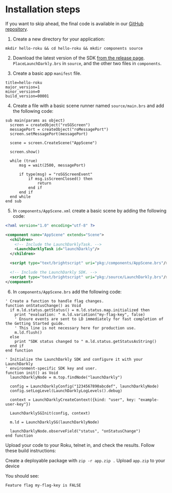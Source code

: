 # Installation steps
If you want to skip ahead, the final code is available in our [GitHub repository](https://github.com/launchdarkly/hello-roku).

1. Create a new directory for your application:
```shell
mkdir hello-roku && cd hello-roku && mkdir components source
```

2. Download the latest version of the SDK [from the release page](https://github.com/launchdarkly/roku-client-sdk/releases). `PlaceLaunchDarkly.brs` in `source`, and the other two files in `components`.


3. Create a basic app `manifest` file.
```shell
title=hello-roku
major_version=1
minor_version=0
build_version=00001
```

4. Create a file with a basic scene runner named `source/main.brs` and add the following code:
```brs
sub main(params as object)
  screen = createObject("roSGScreen")
  messagePort = createObject("roMessagePort")
  screen.setMessagePort(messagePort)

  scene = screen.CreateScene("AppScene")

  screen.show()

  while (true)
      msg = wait(2500, messagePort)

      if type(msg) = "roSGScreenEvent"
          if msg.isScreenClosed() then
              return
          end if
      end if
  end while
end sub
```

5. In `components/AppScene.xml` create a basic scene by adding the following code:
```xml
<?xml version="1.0" encoding="utf-8" ?>

<component name="AppScene" extends="Scene">
  <children>
    <!-- Include the LaunchDarklyTask. -->
    <LaunchDarklyTask id="launchDarkly"/>
  </children>

  <script type="text/brightscript" uri="pkg:/components/AppScene.brs"/>

  <!-- Include the LaunchDarkly SDK. -->
  <script type="text/brightscript" uri="pkg:/source/LaunchDarkly.brs"/>
</component>
```

6. In `components/AppScene.brs` add the following code:
```shell
' Create a function to handle flag changes.
function onStatusChange() as Void
  if m.ld.status.getStatus() = m.ld.status.map.initialized then
    print "evaluation: " m.ld.variation("my-flag-key", false)
    ' Ensure events are sent to LD immediately for fast completion of the Getting Started guide.
    ' This line is not necessary here for production use.
    m.ld.flush()
  else
    print "SDK status changed to " m.ld.status.getStatusAsString()
  end if
end function

' Initialize the LaunchDarkly SDK and configure it with your LaunchDarkly
' environment-specific SDK key and user.
function init() as Void
  launchDarklyNode = m.top.findNode("launchDarkly")

  config = LaunchDarklyConfig("1234567890abcdef", launchDarklyNode)
  config.setLogLevel(LaunchDarklyLogLevels().debug)

  context = LaunchDarklyCreateContext({kind: "user", key: "example-user-key"})

  LaunchDarklySGInit(config, context)

  m.ld = LaunchDarklySG(launchDarklyNode)

  launchDarklyNode.observeField("status", "onStatusChange")
end function
```

Upload your code to your Roku, telnet in, and check the results. Follow these build instructions:

Create a deployable package with `zip -r app.zip .`
Upload `app.zip` to your device

You should see:

`Feature flag my-flag-key is FALSE`